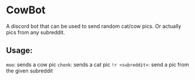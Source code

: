 # CowBot

A discord bot that can be used to send random cat/cow pics.
Or actually pics from any subreddit.

## Usage:
`moo`: sends a cow pic
`chonk`: sends a cat pic
`!r <subreddit>`: send a pic from the given subreddit